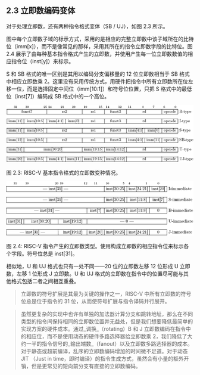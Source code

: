 ## 2.3 立即数编码变体 ##

对于处理立即数，还有两种指令格式变体（SB / UJ），如图 2.3 所示。

图中每个立即数子域的标示方式，采用的是相应的完整立即数中该子域所在的比特位（imm[x]），而不是像常见的那样，采用其所在的指令立即数字段的比特位。图 2.4 展示了由每种基本指令格式产生的立即数，并使用产生每一位立即数数值的相应指令位（inst[y]）来标示。

S 和 SB 格式的唯一区别是其用以编码分支偏移量的 12 位立即数相当于 SB 格式中相应立即数乘 2。这里没有采用传统方式，用硬件把指令中所有立即数所在位左移一位，而是选择固定中间位（imm[10:1]）和符号位位置，只把 S 格式中的最低位（inst[7]）编码成 SB 格式中的一个高位。

![2.3](img/2-3.png)

图 2.3: RISC-V 基本指令格式的立即数变种情况。

![2.4](img/2-4.png)

图 2.4: RISC-V 指令产生的立即数类型。使用构成立即数的相应指令位来标示各个字段。符号位总是 inst[31]。

相似地，U 和 UJ 格式也只有一处不同——20 位的立即数左移 12 位形成 U 立即数，左移 1 位形成 J 立即数。U 和 UJ 格式的立即数在指令中的位置尽可能与其他格式包括二者之间相互重叠。

> 立即数的符号扩展是其最为关键的操作之一，RISC-V 中所有立即数的符号位总是位于指令的 31 位，从而使符号扩展与指令译码并行展开。

> 虽然更复杂的实现中也许有单独的加法器计算分支和跳转地址，那么在不同类型的指令间保持相同的立即数位置并无益处，但是我们想要降低最简单的实现方案的硬件成本。通过_调换_（rotating）B 和 J 立即数编码在指令中的相应位，而不是使用动态的硬件多路选择器给立即数乘 2，我们降低了大约一半的指令信号的_输出端数_（fanout）以及立即数多路选择器的成本。对于静态或超前编译，乱序的立即数编码增加的时间微不足道。对于动态 JIT （Just in time，即时编译）的指令生成方式，虽然会有小量的额外开销，但是更常见的短向前分支有直接的立即数编码。